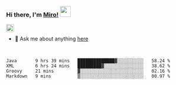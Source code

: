 ### Hi there, I'm [Miro!](https://castariva18.github.io/)  <img src="https://github.com/TheDudeThatCode/TheDudeThatCode/blob/master/Assets/Hi.gif" width="29px">

<a href="https://discord.gg/bhPzjwR">
  <img align="left" alt="Clown Discord" width="21px" src="https://cdn4.iconfinder.com/data/icons/logos-and-brands/512/91_Discord_logo_logos-512.png" />
</a>

<br />

- 💬 Ask me about anything [here](https://github.com/castariva18/castariva18/issues)

<br />

<!--START_SECTION:waka-->
```text
Java       9 hrs 39 mins   ██████████████▓░░░░░░░░░░   58.24 % 
XML        6 hrs 24 mins   █████████▓░░░░░░░░░░░░░░░   38.62 % 
Groovy     21 mins         ▓░░░░░░░░░░░░░░░░░░░░░░░░   02.16 % 
Markdown   9 mins          ▒░░░░░░░░░░░░░░░░░░░░░░░░   00.97 % 
```
<!--END_SECTION:waka-->
